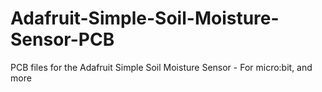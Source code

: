 # Adafruit-Simple-Soil-Moisture-Sensor-PCB
PCB files for the Adafruit Simple Soil Moisture Sensor - For micro:bit, and more
